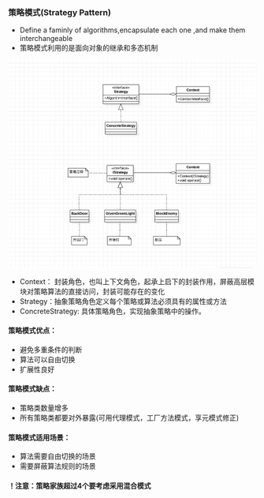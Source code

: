 ### 策略模式(Strategy Pattern)
* Define a faminly of algorithms,encapsulate each one ,and make them interchangeable
* 策略模式利用的是面向对象的继承和多态机制
<div align = "center">

<img src = "https://raw.githubusercontent.com/Yunobububu/DesignPattern/master/src/Pictures/SrtrategyPattern.png">

</div>

* Context： 封装角色，也叫上下文角色，起承上启下的封装作用，屏蔽高层模块对策略算法的直接访问，封装可能存在的变化
* Strategy：抽象策略角色定义每个策略或算法必须具有的属性或方法
* ConcreteStrategy: 具体策略角色，实现抽象策略中的操作。

#### 策略模式优点：
* 避免多重条件的判断
* 算法可以自由切换
* 扩展性良好

#### 策略模式缺点：
* 策略类数量增多
* 所有策略类都要对外暴露(可用代理模式，工厂方法模式，享元模式修正)

#### 策略模式适用场景：
* 算法需要自由切换的场景
* 需要屏蔽算法规则的场景

#### ！注意：策略家族超过4个要考虑采用混合模式